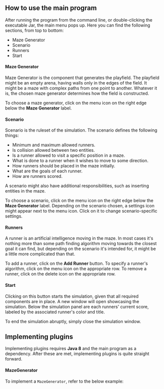 ## How to use the main program

After running the program from the command line, or double-clicking the executable Jar, the main menu pops up. Here you can find the following sections, from top to bottom:

- Maze Generator
- Scenario
- Runners
- Start
 
#### Maze Generator

Maze Generator is the component that generates the playfield. The playfield might be an empty arena, having walls only in the edges of the field. It might be a maze with complex paths from one point to another. Whatever it is, the chosen maze generator determines how the field is constructed.

To choose a maze generator, click on the menu icon on the right edge below the **Maze Generator** label.

#### Scenario

Scenario is the ruleset of the simulation. The scenario defines the following things:

- Minimum and maximum allowed runners.
- Is collision allowed between two entities.
- Is a runner allowed to visit a specific position in a maze.
- What is done to a runner when it wishes to move to some direction.
- How runners should be placed in the maze initially.
- What are the goals of each runner.
- How are runners scored.
 
A scenario might also have additional responsibilities, such as inserting entities in the maze.

To choose a scenario, click on the menu icon on the right edge below the **Maze Generator** label. Depending on the scenario chosen, a settings icon might appear next to the menu icon. Click on it to change scenario-specific settings.

#### Runners

A runner is an artificial intelligence moving in the maze. In most cases it's nothing more than some path finding algorithm moving towards the closest goal it can find, but depending on the scenario it's intended for, it might be a little more complicated than that.

To add a runner, click on the **Add Runner** button. To specify a runner's algorithm, click on the menu icon on the appropriate row. To remove a runner, click on the delete icon on the appropriate row.

#### Start

Clicking on this button starts the simulation, given that all required components are in place. A new window will open showcasing the simulation. Below the simulation panel are each runners' current score, labeled by the associated runner's color and title.

To end the simulation abruptly, simply close the simulation window.

## Implementing plugins

Implementing plugins requires **Java 8** and the main program as a dependency. After these are met, implementing plugins is quite straight forward.

#### MazeGenerator

To implement a `MazeGenerator`, refer to the below example:

